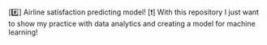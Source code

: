 [#️⃣] Airline satisfaction predicting model! 
[❗️] With this repository I just want to show my practice with data analytics and creating a model for machine learning!
